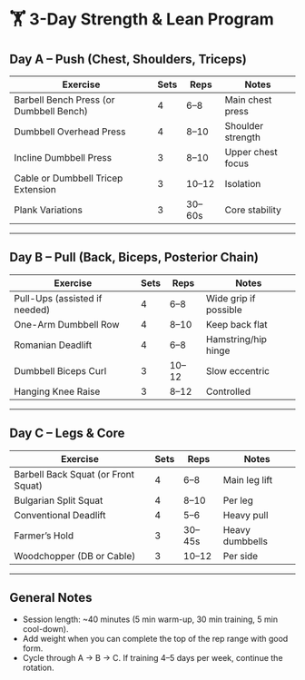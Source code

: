 # 🏋️ 3-Day Strength & Lean Program  

## Day A – Push (Chest, Shoulders, Triceps)  
| Exercise | Sets | Reps | Notes |  
|----------|------|------|-------|  
| Barbell Bench Press (or Dumbbell Bench) | 4 | 6–8 | Main chest press |  
| Dumbbell Overhead Press | 4 | 8–10 | Shoulder strength |  
| Incline Dumbbell Press | 3 | 8–10 | Upper chest focus |  
| Cable or Dumbbell Tricep Extension | 3 | 10–12 | Isolation |  
| Plank Variations | 3 | 30–60s | Core stability |  

---

## Day B – Pull (Back, Biceps, Posterior Chain)  
| Exercise | Sets | Reps | Notes |  
|----------|------|------|-------|  
| Pull-Ups (assisted if needed) | 4 | 6–8 | Wide grip if possible |  
| One-Arm Dumbbell Row | 4 | 8–10 | Keep back flat |  
| Romanian Deadlift | 4 | 6–8 | Hamstring/hip hinge |  
| Dumbbell Biceps Curl | 3 | 10–12 | Slow eccentric |  
| Hanging Knee Raise | 3 | 8–12 | Controlled |  

---

## Day C – Legs & Core  
| Exercise | Sets | Reps | Notes |  
|----------|------|------|-------|  
| Barbell Back Squat (or Front Squat) | 4 | 6–8 | Main leg lift |  
| Bulgarian Split Squat | 4 | 8–10 | Per leg |  
| Conventional Deadlift | 4 | 5–6 | Heavy pull |  
| Farmer’s Hold | 3 | 30–45s | Heavy dumbbells |  
| Woodchopper (DB or Cable) | 3 | 10–12 | Per side |  

---

## General Notes  
- Session length: ~40 minutes (5 min warm-up, 30 min training, 5 min cool-down).  
- Add weight when you can complete the top of the rep range with good form.  
- Cycle through A → B → C. If training 4–5 days per week, continue the rotation.  


